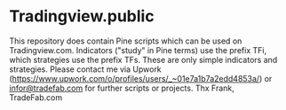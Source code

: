 # Tradingview.public
This repository does contain Pine scripts which can be used on Tradingview.com.
Indicators ("study" in Pine terms) use the prefix TFi, which strategies use the prefix TFs.
These are only simple indicators and strategies. Please contact me via Upwork (https://www.upwork.com/o/profiles/users/_~01e7a1b7a2edd4853a/) or infor@tradefab.com for further scripts or projects.
Thx Frank, TradeFab.com
